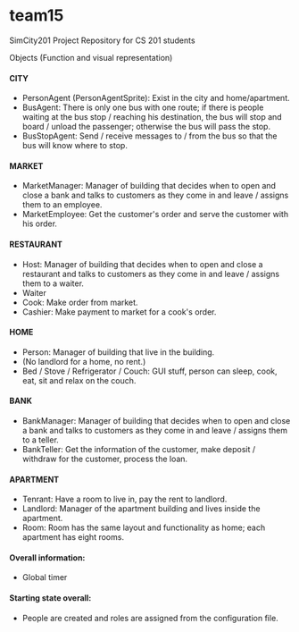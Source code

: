 team15
======

SimCity201 Project Repository for CS 201 students


Objects (Function and visual representation)
#### CITY
+ PersonAgent (PersonAgentSprite): Exist in the city and home/apartment.
+ BusAgent: There is only one bus with one route; if there is people waiting at the bus stop / reaching his destination, the bus will stop and board / unload the passenger; otherwise the bus will pass the stop.  
+ BusStopAgent: Send / receive messages to / from the bus so that the bus will know where to stop.

#### MARKET
+ MarketManager: Manager of building that decides when to open and close a bank and talks to customers as they come in and leave / assigns them to an employee.
+ MarketEmployee: Get the customer's order and serve the customer with his order.

#### RESTAURANT
+ Host: Manager of building that decides when to open and close a restaurant and talks to customers as they come in and leave / assigns them to a waiter.
+ Waiter
+ Cook: Make order from market.
+ Cashier: Make payment to market for a cook's order.

#### HOME
+ Person: Manager of building that live in the building.
+ (No landlord for a home, no rent.)
+ Bed / Stove / Refrigerator / Couch: GUI stuff, person can sleep, cook, eat, sit and relax on the couch.

#### BANK
+ BankManager: Manager of building that decides when to open and close a bank and talks to customers as they come in and leave / assigns them to a teller.
+ BankTeller: Get the information of the customer, make deposit / withdraw for the customer, process the loan.

#### APARTMENT
+ Tenrant: Have a room to live in, pay the rent to landlord.
+ Landlord: Manager of the apartment building and lives inside the apartment.
+ Room: Room has the same layout and functionality as home; each apartment has eight rooms.

#### Overall information:
+ Global timer

#### Starting state overall:
+ People are created and roles are assigned from the configuration file.
